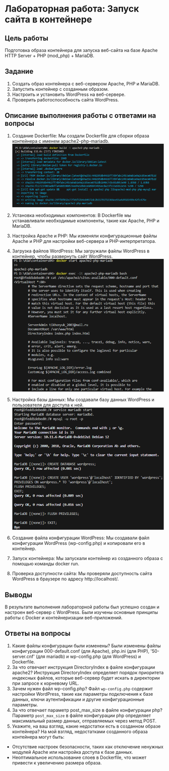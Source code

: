 # Лабораторная работа: Запуск сайта в контейнере

## Цель работы
 Подготовка образа контейнера для запуска веб-сайта на базе Apache HTTP Server + PHP (mod_php) + MariaDB.

## Задание
1. Создать образ контейнера с веб-сервером Apache, PHP и MariaDB.
2. Запустить контейнер с созданным образом.
3. Настроить и установить WordPress на веб-сервере.
4. Проверить работоспособность сайта WordPress.

## Описание выполнения работы с ответами на вопросы
1. Создание Dockerfile: Мы создали Dockerfile для сборки образа контейнера с именем apache2-php-mariadb.
![1](./1.PNG) 
2. Установка необходимых компонентов: В Dockerfile мы устанавливали необходимые компоненты, такие как Apache, PHP и MariaDB.

3. Настройка Apache и PHP: Мы изменяли конфигурационные файлы Apache и PHP для настройки веб-сервера и PHP-интерпретатора.

4. Загрузка файлов WordPress: Мы загружали файлы WordPress в контейнер, чтобы развернуть сайт WordPress.
![2](./2.PNG)

5. Настройка базы данных: Мы создавали базу данных WordPress и пользователя для доступа к ней.
![3](./3.PNG)

6. Создание файла конфигурации WordPress: Мы создавали файл конфигурации WordPress (wp-config.php) и копировали его в контейнер.

7. Запуск контейнера: Мы запускали контейнер из созданного образа с помощью команды docker run.

8. Проверка доступности сайта: Мы проверяли доступность сайта WordPress в браузере по адресу http://localhost/.

## Выводы
В результате выполнения лабораторной работы был успешно создан и настроен веб-сервер с WordPress. Были изучены основные принципы работы с Docker и контейнеризации веб-приложений.

## Ответы на вопросы
1. Какие файлы конфигурации были изменены? Были изменены файлы конфигурации 000-default.conf (для Apache), php.ini (для PHP), '50-server.cnf' (для mariadb) и wp-config.php (для WordPress) и Dockerfile.
2. За что отвечает инструкция DirectoryIndex в файле конфигурации apache2? Инструкция DirectoryIndex определяет порядок приоритета индексных файлов, которые веб-сервер будет искать в директории при запросе к корневому URL.
3. Зачем нужен файл wp-config.php? Файл `wp-config.php` содержит настройки WordPress, такие как параметры подключения к базе данных, ключи аутентификации и другие конфигурационные параметры.
4. За что отвечает параметр post_max_size в файле конфигурации php? Параметр `post_max_size` в файле конфигурации php определяет максимальный размер данных, отправляемых через метод POST.
5. Укажите, на ваш взгляд, какие недостатки есть в созданном образе контейнера? На мой взгляд, недостатками созданного образа контейнера могут быть:
- Отсутствие настроек безопасности, таких как отключение ненужных модулей Apache или настройка доступа к базе данных.
- Неоптимальное использование слоев в Dockerfile, что может привести к увеличению размера образа.
